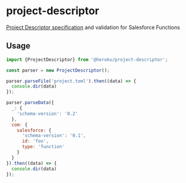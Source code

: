 # project-descriptor

[Project Descriptor specification](https://github.com/buildpacks/spec/blob/main/extensions/project-descriptor.md) and validation for Salesforce Functions


## Usage

```javascript
import {ProjectDescriptor} from '@heroku/project-descriptor';

const parser = new ProjectDescriptor();

parser.parseFile('project.toml').then((data) => {
  console.dir(data)
});

parser.parseData({
  _: {
    'schema-version': '0.2'
  },
  com: {
    salesforce: {
      'schema-version': '0.1',
      id: 'foo',
      type: 'function'
    }
  }
}).then((data) => {
  console.dir(data)
});
```
